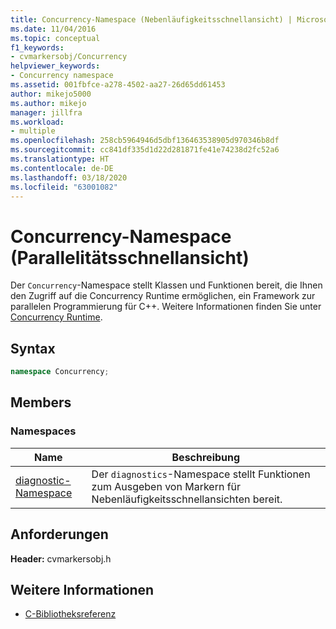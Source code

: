 ```yaml
---
title: Concurrency-Namespace (Nebenläufigkeitsschnellansicht) | Microsoft-Dokumentation
ms.date: 11/04/2016
ms.topic: conceptual
f1_keywords:
- cvmarkersobj/Concurrency
helpviewer_keywords:
- Concurrency namespace
ms.assetid: 001fbfce-a278-4502-aa27-26d65dd61453
author: mikejo5000
ms.author: mikejo
manager: jillfra
ms.workload:
- multiple
ms.openlocfilehash: 258cb5964946d5dbf136463538905d970346b8df
ms.sourcegitcommit: cc841df335d1d22d281871fe41e74238d2fc52a6
ms.translationtype: HT
ms.contentlocale: de-DE
ms.lasthandoff: 03/18/2020
ms.locfileid: "63001082"
---
```

# <a name="concurrency-namespace-concurrency-visualizer"></a>Concurrency-Namespace (Parallelitätsschnellansicht)
Der `Concurrency`-Namespace stellt Klassen und Funktionen bereit, die Ihnen den Zugriff auf die Concurrency Runtime ermöglichen, ein Framework zur parallelen Programmierung für C++. Weitere Informationen finden Sie unter [Concurrency Runtime](/cpp/parallel/concrt/concurrency-runtime).

## <a name="syntax"></a>Syntax

```cpp
namespace Concurrency;
```

## <a name="members"></a>Members

### <a name="namespaces"></a>Namespaces

|Name|Beschreibung|
|----------|-----------------|
|[diagnostic-Namespace](../profiling/diagnostic-namespace.md)|Der `diagnostics`-Namespace stellt Funktionen zum Ausgeben von Markern für Nebenläufigkeitsschnellansichten bereit.|

## <a name="requirements"></a>Anforderungen
 **Header:** cvmarkersobj.h

## <a name="see-also"></a>Weitere Informationen
- [C-Bibliotheksreferenz](../profiling/c-library-reference.md)